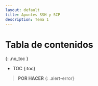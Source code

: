 ```yaml
---
layout: default
title: Apuntes SSH y SCP
description: Tema 1
---
```


# Tabla de contenidos
{: .no_toc }

* TOC
{:toc}

> **POR HACER**
{: .alert-error}